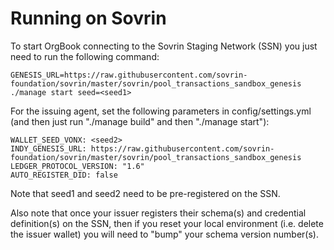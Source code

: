 # Running on Sovrin

To start OrgBook connecting to the Sovrin Staging Network (SSN) you just need to run the following command:

```
GENESIS_URL=https://raw.githubusercontent.com/sovrin-foundation/sovrin/master/sovrin/pool_transactions_sandbox_genesis ./manage start seed=<seed1>
```

For the issuing agent, set the following parameters in config/settings.yml (and then just run "./manage build" and then "./manage start"):

```
WALLET_SEED_VONX: <seed2>
INDY_GENESIS_URL: https://raw.githubusercontent.com/sovrin-foundation/sovrin/master/sovrin/pool_transactions_sandbox_genesis
LEDGER_PROTOCOL_VERSION: "1.6"
AUTO_REGISTER_DID: false
```

Note that seed1 and seed2 need to be pre-registered on the SSN.

Also note that once your issuer registers their schema(s) and credential definition(s) on the SSN, then if you reset your local environment (i.e. delete the issuer wallet) you will need to "bump" your schema version number(s).


